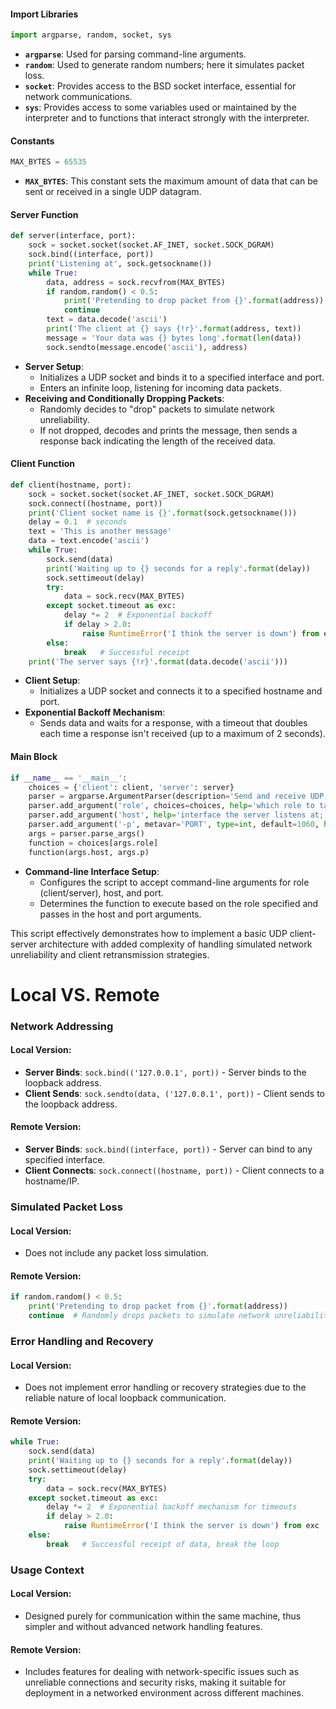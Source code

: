 #### Import Libraries
```python
import argparse, random, socket, sys
```
- **`argparse`**: Used for parsing command-line arguments.
- **`random`**: Used to generate random numbers; here it simulates packet loss.
- **`socket`**: Provides access to the BSD socket interface, essential for network communications.
- **`sys`**: Provides access to some variables used or maintained by the interpreter and to functions that interact strongly with the interpreter.

#### Constants
```python
MAX_BYTES = 65535
```
- **`MAX_BYTES`**: This constant sets the maximum amount of data that can be sent or received in a single UDP datagram.

#### Server Function
```python
def server(interface, port):
    sock = socket.socket(socket.AF_INET, socket.SOCK_DGRAM)
    sock.bind((interface, port))
    print('Listening at', sock.getsockname())
    while True:
        data, address = sock.recvfrom(MAX_BYTES)
        if random.random() < 0.5:
            print('Pretending to drop packet from {}'.format(address))
            continue
        text = data.decode('ascii')
        print('The client at {} says {!r}'.format(address, text))
        message = 'Your data was {} bytes long'.format(len(data))
        sock.sendto(message.encode('ascii'), address)
```
- **Server Setup**:
  - Initializes a UDP socket and binds it to a specified interface and port.
  - Enters an infinite loop, listening for incoming data packets.
- **Receiving and Conditionally Dropping Packets**:
  - Randomly decides to "drop" packets to simulate network unreliability.
  - If not dropped, decodes and prints the message, then sends a response back indicating the length of the received data.

#### Client Function
```python
def client(hostname, port):
    sock = socket.socket(socket.AF_INET, socket.SOCK_DGRAM)
    sock.connect((hostname, port))
    print('Client socket name is {}'.format(sock.getsockname()))
    delay = 0.1  # seconds
    text = 'This is another message'
    data = text.encode('ascii')
    while True:
        sock.send(data)
        print('Waiting up to {} seconds for a reply'.format(delay))
        sock.settimeout(delay)
        try:
            data = sock.recv(MAX_BYTES)
        except socket.timeout as exc:
            delay *= 2  # Exponential backoff
            if delay > 2.0:
                raise RuntimeError('I think the server is down') from exc
        else:
            break   # Successful receipt
    print('The server says {!r}'.format(data.decode('ascii')))
```
- **Client Setup**:
  - Initializes a UDP socket and connects it to a specified hostname and port.
- **Exponential Backoff Mechanism**:
  - Sends data and waits for a response, with a timeout that doubles each time a response isn't received (up to a maximum of 2 seconds).

#### Main Block
```python
if __name__ == '__main__':
    choices = {'client': client, 'server': server}
    parser = argparse.ArgumentParser(description='Send and receive UDP, pretending packets are often dropped')
    parser.add_argument('role', choices=choices, help='which role to take')
    parser.add_argument('host', help='interface the server listens at; host the client sends to')
    parser.add_argument('-p', metavar='PORT', type=int, default=1060, help='UDP port (default 1060)')
    args = parser.parse_args()
    function = choices[args.role]
    function(args.host, args.p)
```
- **Command-line Interface Setup**:
  - Configures the script to accept command-line arguments for role (client/server), host, and port.
  - Determines the function to execute based on the role specified and passes in the host and port arguments.

This script effectively demonstrates how to implement a basic UDP client-server architecture with added complexity of handling simulated network unreliability and client retransmission strategies.

# Local VS. Remote

### Network Addressing
#### Local Version:
- **Server Binds**: `sock.bind(('127.0.0.1', port))` - Server binds to the loopback address.
- **Client Sends**: `sock.sendto(data, ('127.0.0.1', port))` - Client sends to the loopback address.

#### Remote Version:
- **Server Binds**: `sock.bind((interface, port))` - Server can bind to any specified interface.
- **Client Connects**: `sock.connect((hostname, port))` - Client connects to a hostname/IP.

### Simulated Packet Loss
#### Local Version:
- Does not include any packet loss simulation.

#### Remote Version:
```python
if random.random() < 0.5:
    print('Pretending to drop packet from {}'.format(address))
    continue  # Randomly drops packets to simulate network unreliability
```

### Error Handling and Recovery
#### Local Version:
- Does not implement error handling or recovery strategies due to the reliable nature of local loopback communication.

#### Remote Version:
```python
while True:
    sock.send(data)
    print('Waiting up to {} seconds for a reply'.format(delay))
    sock.settimeout(delay)
    try:
        data = sock.recv(MAX_BYTES)
    except socket.timeout as exc:
        delay *= 2  # Exponential backoff mechanism for timeouts
        if delay > 2.0:
            raise RuntimeError('I think the server is down') from exc
    else:
        break   # Successful receipt of data, break the loop
```

### Usage Context
#### Local Version:
- Designed purely for communication within the same machine, thus simpler and without advanced network handling features.

#### Remote Version:
- Includes features for dealing with network-specific issues such as unreliable connections and security risks, making it suitable for deployment in a networked environment across different machines.

